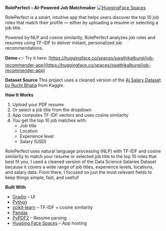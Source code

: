 **RolePerfect – AI-Powered Job Matchmaker**
[![HuggingFace Spaces](https://img.shields.io/badge/Live%20on-Hugging%20Face-blue?logo=huggingface&logoColor=white)](https://huggingface.co/spaces/swathikalburgi/job-recommender-app)

RolePerfect is a smart, intuitive app that helps users discover the top 10 job roles that match their profile — either by uploading a resume or selecting a job title.

Powered by NLP and cosine similarity, RolePerfect analyzes job roles and resumes using TF-IDF to deliver instant, personalized job recommendations.

**Demo**
👉 Try it here: [https://huggingface.co/spaces/swathikalburgi/job-recommender-app](https://huggingface.co/spaces/swathikalburgi/job-recommender-app)

**Dataset Source**
This project uses a cleaned version of the [AI Salary Dataset by Ruchi Bhatia](https://www.kaggle.com/datasets/ruchi798/data-science-job-salaries) from Kaggle.

**How It Works**
1. Upload your PDF resume
2. Or select a job title from the dropdown
3. App computes TF-IDF vectors and uses cosine similarity
4. You get the top 10 job matches with:
   - Job title
   - Location
   - Experience level
   - Salary (USD)
 
RolePerfect uses natural language processing (NLP) with TF-IDF and cosine similarity to match your resume or selected job title to the top 10 roles that best fit you.
I used a cleaned version of the Data Science Salaries Dataset because it covers a wide range of job titles, experience levels, locations, and salary data. From there, I focused on just the most relevant fields to keep things simple, fast, and useful!

**Built With**
- [Gradio](https://gradio.app/) – UI
- [Python](https://www.python.org/)
- [scikit-learn](https://scikit-learn.org/) – TF-IDF + cosine similarity
- [Pandas](https://pandas.pydata.org/)
- [PyPDF2](https://pypi.org/project/PyPDF2/) – Resume parsing
- [Hugging Face Spaces](https://huggingface.co/spaces) – App hosting


